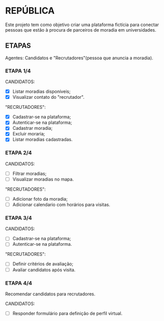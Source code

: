 # REPÚBLICA

Este projeto tem como objetivo criar uma plataforma fictícia para conectar pessoas que estão à procura de parceiros de moradia em universidades.

## ETAPAS

Agentes: Candidatos e "Recrutadores"(pessoa que anuncia a moradia).

### ETAPA 1/4

CANDIDATOS: <br/>
 - [x] Listar moradias disponíveis; <br/>
 - [x] Visualizar contato do "recrutador". <br/>

"RECRUTADORES": <br/>
- [x] Cadastrar-se na plataforma; <br/>
- [x] Autenticar-se na plataforma; <br/>
- [x] Cadastrar moradia; <br/>
- [x] Excluir moraria; <br/>
- [x] Listar moradias cadastradas. <br/>

### ETAPA 2/4

CANDIDATOS: <br/>
- [ ] Filtrar moradias; <br/>
- [ ] Visualizar moradias no mapa. <br/>

"RECRUTADORES": <br/>
- [ ] Adicionar foto da moradia; <br/>
- [ ] Adicionar calendario com horários para visitas. <br/>

### ETAPA 3/4

CANDIDATOS: <br/>
- [ ] Cadastrar-se na plataforma; <br/>
- [ ] Autenticar-se na plataforma. <br/>

"RECRUTADORES": <br/>
- [ ] Definir critérios de avaliação; <br/>
- [ ] Avaliar candidatos após visita. <br/>

### ETAPA 4/4

Recomendar candidatos para recrutadores. <br/>

CANDIDATOS: <br/>
- [ ] Responder formulário para definição de perfil virtual.



